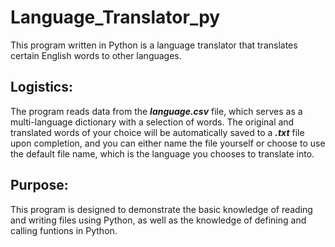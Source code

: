 # Language_Translator_py
This program written in Python is a language translator that translates certain English words to other languages.<br/>

## Logistics:
The program reads data from the ***language.csv*** file, which serves as a multi-language dictionary with a selection of words. The original and translated words of your choice will be automatically saved to a ***.txt*** file upon completion, and you can either name the file yourself or choose to use the default file name, which is the language you chooses to translate into.
## Purpose:
This program is designed to demonstrate the basic knowledge of reading and writing files using Python, as well as the knowledge of defining and calling funtions in Python.
